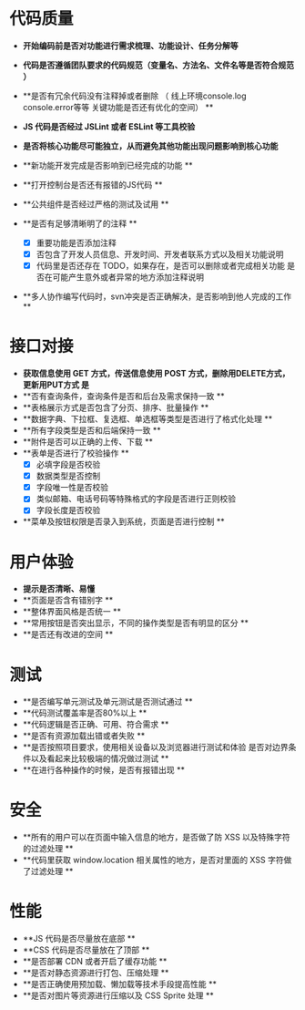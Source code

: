 # 代码质量

- **开始编码前是否对功能进行需求梳理、功能设计、任务分解等** 

- **代码是否遵循团队要求的代码规范（变量名、方法名、文件名等是否符合规范 ）** 
- **是否有冗余代码没有注释掉或者删除 （ 线上环境console.log console.error等等 关键功能是否还有优化的空间） ** 
- **JS 代码是否经过 JSLint 或者 ESLint 等工具校验**
- **是否将核心功能尽可能独立，从而避免其他功能出现问题影响到核心功能** 
- **新功能开发完成是否影响到已经完成的功能 ** 
- **打开控制台是否还有报错的JS代码 ** 
- **公共组件是否经过严格的测试及试用 ** 
- **是否有足够清晰明了的注释 ** 
  - [x] 重要功能是否添加注释 
  - [x] 否包含了开发人员信息、开发时间、开发者联系方式以及相关功能说明 
  - [x] 代码里是否还存在 TODO，如果存在，是否可以删除或者完成相关功能 是否在可能产生意外或者异常的地方添加注释说明 
- **多人协作编写代码时，svn冲突是否正确解决，是否影响到他人完成的工作 ** 

# 接口对接

- **获取信息使用 GET 方式，传送信息使用 POST 方式，删除用DELETE方式，更新用PUT方式 是** 
- **否有查询条件，查询条件是否和后台及需求保持一致 ** 
- **表格展示方式是否包含了分页、排序、批量操作 ** 
- **数据字典、下拉框、复选框、单选框等类型是否进行了格式化处理 ** 
- **所有字段类型是否和后端保持一致 ** 
- **附件是否可以正确的上传、下载 ** 
- **表单是否进行了校验操作 ** 
  - [x] 必填字段是否校验 
  - [x] 数据类型是否控制 
  - [x] 字段唯一性是否校验 
  - [x] 类似邮箱、电话号码等特殊格式的字段是否进行正则校验 
  - [x] 字段长度是否校验 
- **菜单及按钮权限是否录入到系统，页面是否进行控制 ** 

# 用户体验

- **提示是否清晰、易懂** 
- **页面是否含有错别字 ** 
- **整体界面风格是否统一 ** 
- **常用按钮是否突出显示，不同的操作类型是否有明显的区分 ** 
- **是否还有改进的空间 ** 

# 测试

- **是否编写单元测试及单元测试是否测试通过 ** 
- **代码测试覆盖率是否80%以上 ** 
- **代码逻辑是否正确、可用、符合需求 ** 
- **是否有资源加载出错或者失败 ** 
- **是否按照项目要求，使用相关设备以及浏览器进行测试和体验 是否对边界条件以及看起来比较极端的情况做过测试 ** 
- **在进行各种操作的时候，是否有报错出现 ** 

# 安全

- **所有的用户可以在页面中输入信息的地方，是否做了防 XSS 以及特殊字符的过滤处理 ** 
- **代码里获取 window.location 相关属性的地方，是否对里面的 XSS 字符做了过滤处理 ** 

# 性能

- **JS 代码是否尽量放在底部 ** 
- **CSS 代码是否尽量放在了顶部 ** 
- **是否部署 CDN 或者开启了缓存功能 ** 
- **是否对静态资源进行打包、压缩处理 ** 
- **是否正确使用预加载、懒加载等技术手段提高性能 ** 
- **是否对图片等资源进行压缩以及 CSS Sprite 处理 ** 
